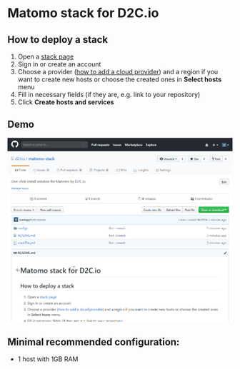 # Matomo stack for D2C.io

## How to deploy a stack

1. Open a [stack page](https://panel.d2c.io/?import=https://github.com/d2cio/matomo-stack/archive/master.zip)
2. Sign in or create an account
3. Choose a provider ([how to add a cloud provider](https://docs.d2c.io/getting-started/cloud-providers/)) and a region if you want to create new hosts or choose the created ones in **Select hosts** menu
3. Fill in necessary fields (if they are, e.g. link to your repository)
4. Click **Create hosts and services**

## Demo

![How to deploy a stack](https://raw.githubusercontent.com/mastappl/images/master/matomo.gif)

## Minimal recommended configuration:

- 1 host with 1GB RAM
